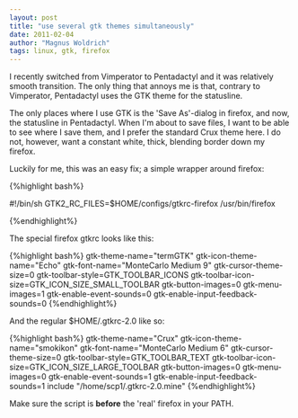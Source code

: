 ```yaml
---
layout: post
title: "use several gtk themes simultaneously"
date: 2011-02-04
author: "Magnus Woldrich"
tags: linux, gtk, firefox
---
```


I recently switched from Vimperator to Pentadactyl and it was relatively
smooth transition. The only thing that annoys me is that, contrary to
Vimperator, Pentadactyl uses the GTK theme for the statusline. </p>

The only places where I use GTK is the 'Save As'-dialog in firefox, and
now, the statusline in Pentadactyl. When I'm about to save files, I want
to be able to see where I save them, and I prefer the standard Crux
theme here. I do not, however, want a constant white, thick, blending
border down my firefox.


Luckily for me, this was an easy fix; a simple wrapper around firefox:

{%highlight bash%}

#!/bin/sh
GTK2_RC_FILES=$HOME/configs/gtkrc-firefox /usr/bin/firefox

{%endhighlight%}

The special firefox gtkrc looks like this:

{%highlight bash%}
gtk-theme-name="termGTK"
gtk-icon-theme-name="Echo"
gtk-font-name="MonteCarlo Medium 9"
gtk-cursor-theme-size=0
gtk-toolbar-style=GTK_TOOLBAR_ICONS
gtk-toolbar-icon-size=GTK_ICON_SIZE_SMALL_TOOLBAR
gtk-button-images=0
gtk-menu-images=1
gtk-enable-event-sounds=0
gtk-enable-input-feedback-sounds=0
{%endhighlight%}

And the regular $HOME/.gtkrc-2.0 like so:

{%highlight bash%}
gtk-theme-name="Crux"
gtk-icon-theme-name="smokikon"
gtk-font-name="MonteCarlo Medium 6"
gtk-cursor-theme-size=0
gtk-toolbar-style=GTK_TOOLBAR_TEXT
gtk-toolbar-icon-size=GTK_ICON_SIZE_LARGE_TOOLBAR
gtk-button-images=0
gtk-menu-images=0
gtk-enable-event-sounds=1
gtk-enable-input-feedback-sounds=1
include "/home/scp1/.gtkrc-2.0.mine"
{%endhighlight%}

Make sure the script is <strong>before</strong> the 'real' firefox in your PATH.
